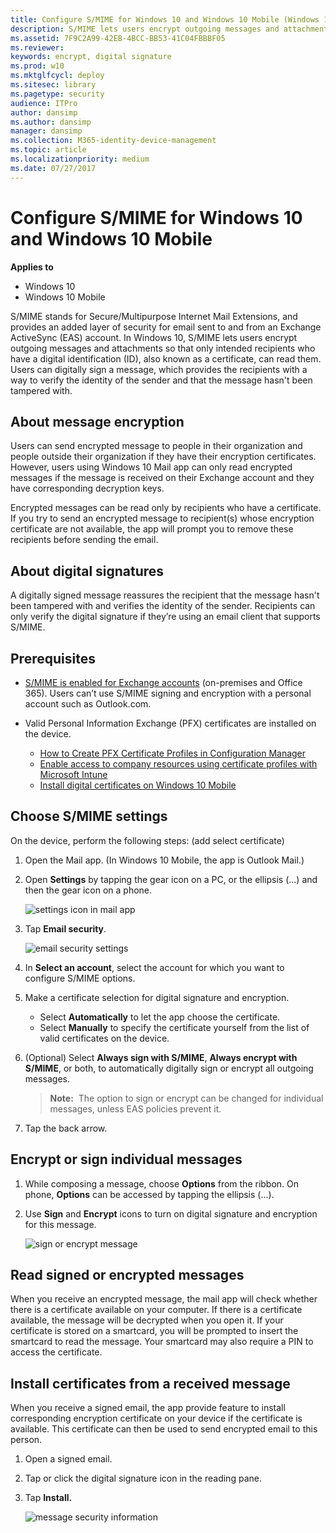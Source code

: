 ```yaml
---
title: Configure S/MIME for Windows 10 and Windows 10 Mobile (Windows 10)
description: S/MIME lets users encrypt outgoing messages and attachments so that only intended recipients with a digital ID, aka a certificate, can read them.
ms.assetid: 7F9C2A99-42EB-4BCC-BB53-41C04FBBBF05
ms.reviewer: 
keywords: encrypt, digital signature
ms.prod: w10
ms.mktglfcycl: deploy
ms.sitesec: library
ms.pagetype: security
audience: ITPro
author: dansimp
ms.author: dansimp
manager: dansimp
ms.collection: M365-identity-device-management
ms.topic: article
ms.localizationpriority: medium
ms.date: 07/27/2017
---
```



# Configure S/MIME for Windows 10 and Windows 10 Mobile

**Applies to**
-   Windows 10
-   Windows 10 Mobile

S/MIME stands for Secure/Multipurpose Internet Mail Extensions, and provides an added layer of security for email sent to and from an Exchange ActiveSync (EAS) account. In Windows 10, S/MIME lets users encrypt outgoing messages and attachments so that only intended recipients who have a digital identification (ID), also known as a certificate, can read them. Users can digitally sign a message, which provides the recipients with a way to verify the identity of the sender and that the message hasn't been tampered with.

## About message encryption

Users can send encrypted message to people in their organization and people outside their organization if they have their encryption certificates. However, users using Windows 10 Mail app can only read encrypted messages if the message is received on their Exchange account and they have corresponding decryption keys.

Encrypted messages can be read only by recipients who have a certificate. If you try to send an encrypted message to recipient(s) whose encryption certificate are not available, the app will prompt you to remove these recipients before sending the email.

## About digital signatures

A digitally signed message reassures the recipient that the message hasn't been tampered with and verifies the identity of the sender. Recipients can only verify the digital signature if they’re using an email client that supports S/MIME.

## Prerequisites

-   [S/MIME is enabled for Exchange accounts](/microsoft-365/security/office-365-security/s-mime-for-message-signing-and-encryption) (on-premises and Office 365). Users can’t use S/MIME signing and encryption with a personal account such as Outlook.com.
-   Valid Personal Information Exchange (PFX) certificates are installed on the device.

    -   [How to Create PFX Certificate Profiles in Configuration Manager](/previous-versions/system-center/system-center-2012-R2/mt131410(v=technet.10))
    -   [Enable access to company resources using certificate profiles with Microsoft Intune](https://go.microsoft.com/fwlink/p/?LinkId=718216)
    -   [Install digital certificates on Windows 10 Mobile](installing-digital-certificates-on-windows-10-mobile.md)

## Choose S/MIME settings

On the device, perform the following steps: (add select certificate)
1.  Open the Mail app. (In Windows 10 Mobile, the app is Outlook Mail.)
2.  Open **Settings** by tapping the gear icon on a PC, or the ellipsis (...) and then the gear icon on a phone.

    ![settings icon in mail app](images/mailsettings.png)

3.  Tap **Email security**.

    ![email security settings](images/emailsecurity.png)

4.  In **Select an account**, select the account for which you want to configure S/MIME options.
5.  Make a certificate selection for digital signature and encryption.

    -   Select **Automatically** to let the app choose the certificate.
    -   Select **Manually** to specify the certificate yourself from the list of valid certificates on the device.
6.  (Optional) Select **Always sign with S/MIME**, **Always encrypt with S/MIME**, or both, to automatically digitally sign or encrypt all outgoing messages.

    >**Note:**  The option to sign or encrypt can be changed for individual messages, unless EAS policies prevent it.
     
7.  Tap the back arrow.

## Encrypt or sign individual messages
1.  While composing a message, choose **Options** from the ribbon. On phone, **Options** can be accessed by tapping the ellipsis (...).

2.  Use **Sign** and **Encrypt** icons to turn on digital signature and encryption for this message.

    ![sign or encrypt message](images/signencrypt.png)

## Read signed or encrypted messages

When you receive an encrypted message, the mail app will check whether there is a certificate available on your computer. If there is a certificate available, the message will be decrypted when you open it. If your certificate is stored on a smartcard, you will be prompted to insert the smartcard to read the message. Your smartcard may also require a PIN to access the certificate.

## Install certificates from a received message

When you receive a signed email, the app provide feature to install corresponding encryption certificate on your device if the certificate is available. This certificate can then be used to send encrypted email to this person.

1.  Open a signed email.
2.  Tap or click the digital signature icon in the reading pane.
3.  Tap **Install.**

    ![message security information](images/installcert.png)
 
 